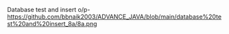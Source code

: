 Database test and insert o/p- https://github.com/bbnaik2003/ADVANCE_JAVA/blob/main/database%20test%20and%20insert_8a/8a.png
